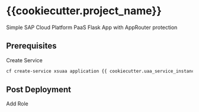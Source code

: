 # {{cookiecutter.project_name}}

Simple SAP Cloud Platform PaaS Flask App with AppRouter protection

## Prerequisites

Create Service
```bash
cf create-service xsuaa application {{ cookiecutter.uaa_service_instance_name }} -c xs-security.json
```

## Post Deployment

Add Role
